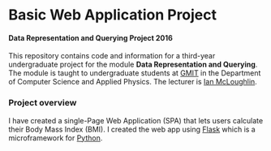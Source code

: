 # Basic Web Application Project
#### Data Representation and Querying Project 2016

This repository contains code and information for a third-year undergraduate project for the module **Data Representation and Querying**.
The module is taught to undergraduate students at [GMIT](http://www.gmit.ie) in the Department of Computer Science and Applied Physics.
The lecturer is [Ian McLoughlin](https://ianmcloughlin.github.io).

### Project overview
I have created a single-Page Web Application (SPA) that lets users calculate their Body Mass Index (BMI).
I created the web app using [Flask](http://flask.pocoo.org/) which is a microframework for [Python](https://www.python.org/).
